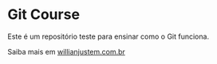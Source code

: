  # Git Course

 Este é um repositório teste para ensinar como o Git funciona.

 Saiba mais em [willianjustem.com.br](http://willianjusten.com.br)
